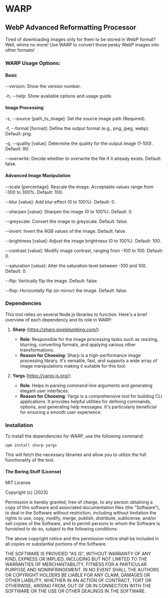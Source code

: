 # WARP

## WebP Advanced Reformatting Processor

Tired of downloading images only for them to be stored in WebP format?
Well, whine no more! Use WARP to convert those pesky WebP images into other formats!

### WARP Usage Options:

#### Basic

--version:
    Show the version number.

-h, --help:
    Show available options and usage guide.

#### Image Processing

-s, --source [path_to_image]:
    Set the source image path (Required).

-f, --format [format]:
    Define the output format (e.g., png, jpeg, webp).
    Default: png.

-q, --quality [value]:
    Determine the quality for the output image (1-100).
    Default: 90.

--overwrite:
    Decide whether to overwrite the file if it already exists.
    Default: false.

#### Advanced Image Manipulation

--scale [percentage]:
    Rescale the image. Acceptable values range from -300 to 300%.
    Default: 100.

--blur [value]:
    Add blur effect (0 to 100%).
    Default: 0.

--sharpen [value]:
    Sharpen the image (0 to 100%).
    Default: 0.

--greyscale:
    Convert the image to greyscale.
    Default: false.

--invert:
    Invert the RGB values of the image.
    Default: false.

--brightness [value]:
    Adjust the image brightness (0 to 100%).
    Default: 100.

--contrast [value]:
    Modify image contrast, ranging from -100 to 100.
    Default: 0.

--saturation [value]:
    Alter the saturation level between -100 and 100.
    Default: 0.

--flip:
    Vertically flip the image.
    Default: false.

--flop:
    Horizontally flip (or mirror) the image.
    Default: false.

### Dependencies

This tool relies on several Node.js libraries to function. Here's a brief overview of each dependency and its role in WARP:

1. **Sharp** (<https://sharp.pixelplumbing.com/>):
   - **Role**: Responsible for the image processing tasks such as resizing, blurring, converting formats, and applying various other transformations.
   - **Reason for Choosing**: Sharp is a high-performance image processing library. It's versatile, fast, and supports a wide array of image manipulations making it suitable for this tool.

2. **Yargs** (<https://yargs.js.org/>):
   - **Role**: Helps in parsing command-line arguments and generating elegant user interfaces.
   - **Reason for Choosing**: Yargs is a comprehensive tool for building CLI applications. It provides helpful utilities for defining commands, options, and generating help messages. It's particularly beneficial for ensuring a smooth user experience.

### Installation

To install the dependencies for WARP, use the following command:

```npm install sharp yargs```

This will fetch the necessary libraries and allow you to utilize the full functionality of the tool.

#### The Boring Stuff (License)

MIT License

Copyright (c) [2023]

Permission is hereby granted, free of charge, to any person obtaining a copy
of this software and associated documentation files (the "Software"), to deal
in the Software without restriction, including without limitation the rights
to use, copy, modify, merge, publish, distribute, sublicense, and/or sell
copies of the Software, and to permit persons to whom the Software is
furnished to do so, subject to the following conditions:

The above copyright notice and this permission notice shall be included in all
copies or substantial portions of the Software.

THE SOFTWARE IS PROVIDED "AS IS", WITHOUT WARRANTY OF ANY KIND, EXPRESS OR
IMPLIED, INCLUDING BUT NOT LIMITED TO THE WARRANTIES OF MERCHANTABILITY,
FITNESS FOR A PARTICULAR PURPOSE AND NONINFRINGEMENT. IN NO EVENT SHALL THE
AUTHORS OR COPYRIGHT HOLDERS BE LIABLE FOR ANY CLAIM, DAMAGES OR OTHER
LIABILITY, WHETHER IN AN ACTION OF CONTRACT, TORT OR OTHERWISE, ARISING FROM,
OUT OF OR IN CONNECTION WITH THE SOFTWARE OR THE USE OR OTHER DEALINGS IN THE
SOFTWARE.
